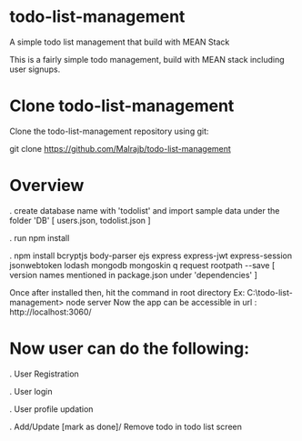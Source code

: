 # todo-list-management
A simple todo list management that build with MEAN Stack

This is a fairly simple todo management, build with MEAN stack including user signups.

# Clone todo-list-management

Clone the todo-list-management repository using git:

git clone https://github.com/Malrajb/todo-list-management 

# Overview

. create database name with 'todolist' and import sample data under the folder 'DB' [ users.json, todolist.json ]

. run npm install 

. npm install bcryptjs body-parser ejs express express-jwt express-session jsonwebtoken lodash mongodb mongoskin q request rootpath --save  [ version names mentioned in package.json under 'dependencies' ]
 
 Once after installed then, hit the command in root directory 
 Ex: C:\todo-list-management> node server
 Now the app can be accessible in url : http://localhost:3060/ 
 
 
 # Now user can do the following: 
 
 . User Registration
 
 . User login

 . User profile updation
 
 . Add/Update [mark as done]/ Remove todo in todo list screen
